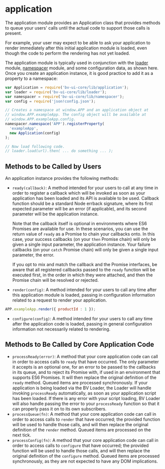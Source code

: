 # application

The application module provides an Application class that provides methods to
queue your users' calls until the actual code to support those calls is
present.

For example, your user may expect to be able to ask your application to render
immediately after this initial application module is loaded, even though the
code to perform the rendering has not yet loaded.

The application module is typically used in conjunction with the
[loader][1] module, [namespacer][2] module, and some configuration data, as
shown here. Once you create an application instance, it is good practice to add
it as a property to a namespace:

```js
var Application = require('bv-ui-core/lib/application');
var loader = require('bv-ui-core/lib/loader');
var namespacer = require('bv-ui-core/lib/namespacer');
var config = require('json!config.json');

// Creates a namespace at window.APP and an application object at
// window.APP.exampleApp. The config object will be available at
// window.APP.exampleApp.config.
namespacer.namespace('APP').registerProperty(
  'exampleApp',
  new Application(config)
);

// Now load following code.
// loader.load(url).then( ... do something ... );
```

## Methods to be Called by Users

An application instance provides the following methods:

- `ready(callback)`: A method intended for your users to call at any time in
  order to register a callback which will be invoked as soon as your
  application has been loaded and its API is available to be used. Callback
  function should be a standard Node errback signature, where its first
  expected parameter will be an error (if applicable), and its second
  parameter will be the application instance.

  Note that the callback itself is optional in environments where ES6 Promises
  are available for use. In these scenarios, you can use the return value of
  `ready` as a Promise to chain your callbacks onto. In this case, your
  success callbacks (on your `then` Promise chain) will only be given a single
  input parameter, the application instance. Your failure callbacks (on your
  `catch` Promise chain) will only be given a single input parameter, the
  error.

  If you opt to mix and match the callback and the Promise interfaces, be
  aware that all registered callbacks passed to the `ready` function will be
  executed first, in the order in which they were attached, and then the
  Promise chain will be resolved or rejected.

- `render(config)`: A method intended for your users to call any time after
  this application module is loaded, passing in configuration information
  related to a request to render your application.

```js
APP.exampleApp.render({ productId : 1 });
```

- `configure(config)`: A method intended for your users to call any time after
  the application code is loaded, passing in general configuration information
  not necessarily related to rendering.

## Methods to Be Called by Core Application Code

- `processReady(error)`: A method that your core application code can call in
  order to access calls to `ready` that have occurred. The only parameter it
  accepts is an optional one, for an error to be passed to the callbacks in
  its queue, and to reject its Promise with, if used in an environment that
  supports ES6 Promises. It will then replace the original definition of the
  `ready` method. Queued items are processed synchronously. If your
  application is being loaded via the BV Loader, the Loader will handle
  invoking `processReady` automatically, as soon as your application script
  has been loaded. If there is any error with your script loading, BV Loader
  will also handle passing the error to your `processReady` function so that
  it can properly pass it on to its own subscribers.
- `processQueue(fn)`: A method that your core application code can call in
  order to access calls to `render` that have occurred; the provided function
  will be used to handle those calls, and will then replace the original
  definition of the `render` method. Queued items are processed on the next
  tick.
- `processConfig(fn)`: A method that your core application code can call in
  order to access calls to `configure` that have occurred; the provided
  function will be used to handle those calls, and will then replace the
  original definition of the `configure` method. Queued items are processed
  synchronously, as they are not expected to have any DOM implications.

[1]: ../loader
[2]: ../namespacer
